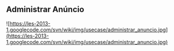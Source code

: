 ## Administrar Anúncio ##

![https://les-2013-1.googlecode.com/svn/wiki/img/usecase/administrar_anuncio.jpg](https://les-2013-1.googlecode.com/svn/wiki/img/usecase/administrar_anuncio.jpg)